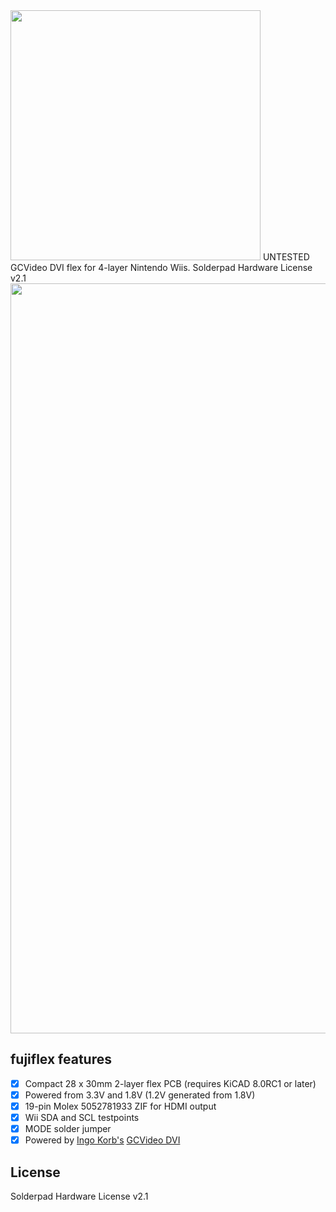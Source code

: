 <img src="https://github.com/mackieks/fujiflex/blob/main/images/logo.png" width=400>
UNTESTED GCVideo DVI flex for 4-layer Nintendo Wiis. Solderpad Hardware License v2.1

<img src="https://github.com/mackieks/fujiflex/blob/main/images/fujiflex.jpg" width=1200>



## fujiflex features
- [x] Compact 28 x 30mm 2-layer flex PCB (requires KiCAD 8.0RC1 or later)
- [x] Powered from 3.3V and 1.8V (1.2V generated from 1.8V)
- [x] 19-pin Molex 5052781933 ZIF for HDMI output
- [x] Wii SDA and SCL testpoints
- [x] MODE solder jumper
- [x] Powered by [Ingo Korb's](https://github.com/ikorb) [GCVideo DVI](https://github.com/ikorb/gcvideo/)

## License
Solderpad Hardware License v2.1
